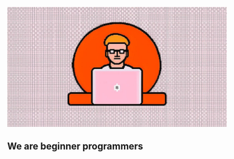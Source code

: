 ![Header](https://github.com/CITStudio24/CITStudio24/blob/main/img/CIS_LOGO.jpg)

## We are beginner programmers